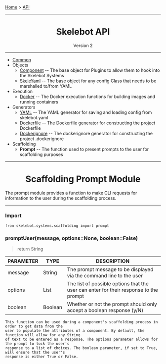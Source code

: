 [Home](../index.md) > [API](../api.md)

---

<h1 align='center'>Skelebot API</h1>
<div align='center'>Version 2</div>

---

- [Common](common.md)
- Objects
  - [Component](component.md) -- The base object for Plugins to allow them to hook into the Skelebot Systems
  - [SkeleYaml](skeleyaml.md) -- The base object for any config Class that needs to be marshalled to/from YAML
- Execution
  - [Docker](docker.md) -- The Docker execution functions for building images and running containers
- Generators
  - [YAML](yaml.md) -- The YAML generator for saving and loading config from skelebot.yaml
  - [Dockerfile](dockerfile.md) -- The Dockerfile generator for constructing the project Dockerfile
  - [Dockerignore](dockerignore.md) -- The dockerignore generator for constructing the project .dockerignore
- Scaffolding
  - **Prompt** -- The function used to present prompts to the user for scaffolding purposes

---

<h1 align='center'>Scaffolding Prompt Module</h1>

The prompt module provides a function to make CLI requests for information to the user during the
scaffolding process.

---

<h3 align='left'>Import</h3>

```
from skelebot.systems.scaffolding import prompt
```

<h3 align='left'>promptUser(message, options=None, boolean=False)</h3>

> return String

| PARAMETER | TYPE    | DESCRIPTION                                                                           |
|-----------|---------|---------------------------------------------------------------------------------------|
| message   | String  | The prompt message to be displayed via the command line to the user                   |
| options   | List    | The list of possible options that the user can enter for their response to the prompt |
| boolean   | Boolean | Whether or not the prompt should only accept a boolean response (y/N)                 |

```
This function can be used during a component's scaffolding process in order to get data from the
user to populate the attributes of a component. By default, the function will allow for any String
of text to be entered as a response. The options parameter allows for the prompt to lock the user's
response to a list of choices. The boolean parameter, if set to True, will ensure that the user's
response is either True or False.
```
